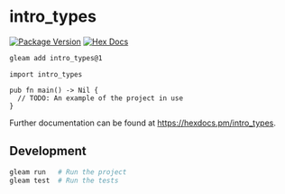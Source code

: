 # intro_types

[![Package Version](https://img.shields.io/hexpm/v/intro_types)](https://hex.pm/packages/intro_types)
[![Hex Docs](https://img.shields.io/badge/hex-docs-ffaff3)](https://hexdocs.pm/intro_types/)

```sh
gleam add intro_types@1
```
```gleam
import intro_types

pub fn main() -> Nil {
  // TODO: An example of the project in use
}
```

Further documentation can be found at <https://hexdocs.pm/intro_types>.

## Development

```sh
gleam run   # Run the project
gleam test  # Run the tests
```
